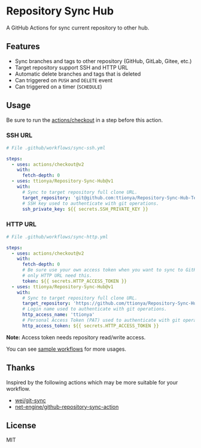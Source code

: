 # Repository Sync Hub

A GitHub Actions for sync current repository to other hub.

## Features

- Sync branches and tags to other repository (GitHub, GitLab, Gitee, etc.)
- Target repository support SSH and HTTP URL
- Automatic delete branches and tags that is deleted
- Can triggered on `PUSH` and `DELETE` event
- Can triggered on a timer (`SCHEDULE`)

## Usage

Be sure to run the [actions/checkout](https://github.com/actions/checkout) in a step before this action.

### SSH URL

```yml
# File .github/workflows/sync-ssh.yml

steps:
  - uses: actions/checkout@v2
    with:
      fetch-depth: 0
  - uses: ttionya/Repository-Sync-Hub@v1
    with:
      # Sync to target repository full clone URL.
      target_repository: 'git@github.com:ttionya/Repository-Sync-Hub-Test.git'
      # SSH key used to authenticate with git operations.
      ssh_private_key: ${{ secrets.SSH_PRIVATE_KEY }}
```

### HTTP URL

```yml
# File .github/workflows/sync-http.yml

steps:
  - uses: actions/checkout@v2
    with:
      fetch-depth: 0
      # Be sure use your own access token when you want to sync to GitHub repository,
      # only HTTP URL need this.
      token: ${{ secrets.HTTP_ACCESS_TOKEN }}
  - uses: ttionya/Repository-Sync-Hub@v1
    with:
      # Sync to target repository full clone URL.
      target_repository: 'https://github.com/ttionya/Repository-Sync-Hub.git'
      # Login name used to authenticate with git operations.
      http_access_name: 'ttionya'
      # Personal Access Token (PAT) used to authenticate with git operations.
      http_access_token: ${{ secrets.HTTP_ACCESS_TOKEN }}
```

**Note:** Access token needs repository read/write access.

You can see [sample workflows](/.github/workflows/) for more usages.

## Thanks

Inspired by the following actions which may be more suitable for your workflow.

- [wei/git-sync](https://github.com/wei/git-sync)
- [net-engine/github-repository-sync-action](https://github.com/net-engine/github-repository-sync-action)

## License

MIT
